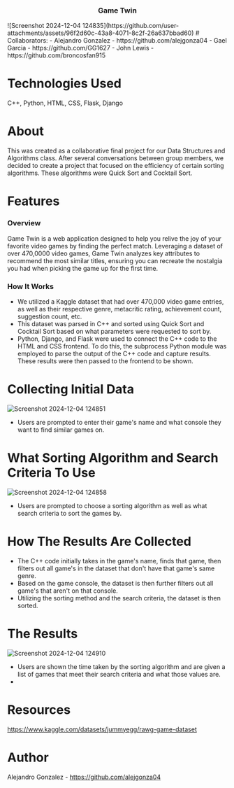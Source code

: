 <h3 align="center">Game Twin</h3>
![Screenshot 2024-12-04 124835](https://github.com/user-attachments/assets/96f2d60c-43a8-4071-8c2f-26a637bbad60)
# Collaborators:
- Alejandro Gonzalez - https://github.com/alejgonza04
- Gael Garcia - https://github.com/GG1627
- John Lewis - https://github.com/broncosfan915

# Technologies Used
C++, Python, HTML, CSS, Flask, Django

# About 
This was created as a collaborative final project for our Data Structures and Algorithms class. After several conversations between group members, we decided to create a project that focused on the efficiency of certain sorting algorithms. These algorithms were Quick Sort and Cocktail Sort.
# Features
### Overview
Game Twin is a web application designed to help you relive the joy of your favorite video games by finding the perfect match. Leveraging a dataset of over 470,0000 video games, Game Twin analyzes key attributes to recommend the most similar titles, ensuring you can recreate the nostalgia you had when picking the game up for the first time.

### How It Works
- We utilized a Kaggle dataset that had over 470,000 video game entries, as well as their respective genre, metacritic rating, achievement count, suggestion count, etc.
- This dataset was parsed in C++ and sorted using Quick Sort and Cocktail Sort based on what parameters were requested to sort by.
- Python, Django, and Flask were used to connect the C++ code to the HTML and CSS frontend. To do this, the subprocess Python module was employed to parse the output of the C++ code and capture results. These results were then passed to the frontend to be shown.

# Collecting Initial Data
![Screenshot 2024-12-04 124851](https://github.com/user-attachments/assets/2cef139c-e353-411d-9b42-5ff9197b72a8)
- Users are prompted to enter their game's name and what console they want to find similar games on.
# What Sorting Algorithm and Search Criteria To Use
![Screenshot 2024-12-04 124858](https://github.com/user-attachments/assets/5b84454e-2c40-4b5b-9b7b-5d968f7ce8f3)

- Users are prompted to choose a sorting algorithm as well as what search criteria to sort the games by.

# How The Results Are Collected
- The C++ code initially takes in the game's name, finds that game, then filters out all game's in the dataset that don't have that game's same genre.
- Based on the game console, the dataset is then further filters out all game's that aren't on that console.
- Utilizing the sorting method and the search criteria, the dataset is then sorted.

# The Results
![Screenshot 2024-12-04 124910](https://github.com/user-attachments/assets/4b2996b0-bcee-43d5-bf1c-28b87cd4afab)

- Users are shown the time taken by the sorting algorithm and are given a list of games that meet their search criteria and what those values are.
- 
# Resources
https://www.kaggle.com/datasets/jummyegg/rawg-game-dataset

# Author
Alejandro Gonzalez - https://github.com/alejgonza04
